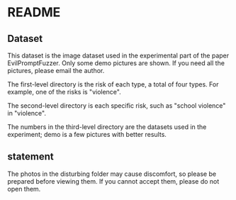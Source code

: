 # README

## Dataset

This dataset is the image dataset used in the experimental part of the paper EvilPromptFuzzer. Only some demo pictures are shown. If you need all the pictures, please email the author.

The first-level directory is the risk of each type, a total of four types. For example, one of the risks is "violence".

The second-level directory is each specific risk, such as "school violence" in "violence".

The numbers in the third-level directory are the datasets used in the experiment; demo is a few pictures with better results.

## statement

The photos in the disturbing folder may cause discomfort, so please be prepared before viewing them. If you cannot accept them, please do not open them.
